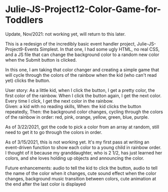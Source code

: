 # Julie-JS-Project12-Color-Game-for-Toddlers

Update, Nov/2021: not working yet, will return to this later.

This is a redesign of the incredibly basic event handler project, Julie-JS-Project9-Events Simplest.  In that one, I had some ugly HTML, no real CSS, and a JS file that can change the background color to a random new color when the Submit button is clicked.  

In this one, I am taking that color changer and creating a simple game that will cycle through the colors of the rainbow when the kid (who can't read yet) clicks the button.  

User story:
As a little kid, when I click the button, I get a pretty color, the first color of the rainbow.  When I click the button again, I get the next color.  Every time I click, I get the next color in the rainbow.  
Given: a kid with no reading skills,
When: the kid clicks the button repeatedly,
Then: the background color changes, cycling through the colors of the rainbow in order: red, pink, orange, yellow, green, blue, purple.

As of 3/22/2021, got the code to pick a color from an array at random, still need to get it to go through the colors in order.

As of 3/15/2021, this is not working yet.  It's my first pass at writing an event-driven function to show each color to a young child in rainbow order.  
I thought of it because my granddaughter, who is 2 1/2, has just learned her colors, and she loves holding up objects and announcing the color.

Future enhancements: 
audio to tell the kid to click the button, 
audio to tell the name of the color when it changes,
cute sound effect when the color changes, 
background music
transition between colors, 
cute animation at the end after the last color is displayed
